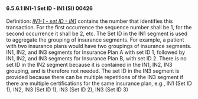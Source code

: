 #### 6.5.6.1 IN1-1 Set ID ‑ IN1 (SI) 00426

Definition: [_IN1-1 - set ID - IN1_](#in1-1-set-id-in1-si-00426) contains the number that identifies this transaction. For the first occurrence the sequence number shall be 1, for the second occurrence it shall be 2, etc. The Set ID in the IN1 segment is used to aggregate the grouping of insurance segments. For example, a patient with two insurance plans would have two groupings of insurance segments. IN1, IN2, and IN3 segments for Insurance Plan A with set ID 1, followed by IN1, IN2, and IN3 segments for Insurance Plan B, with set ID 2. There is no set ID in the IN2 segment because it is contained in the IN1, IN2, IN3 grouping, and is therefore not needed. The set ID in the IN3 segment is provided because there can be multiple repetitions of the IN3 segment if there are multiple certifications for the same insurance plan, e.g., IN1 (Set ID 1), IN2, IN3 (Set ID 1), IN3 (Set ID 2), IN3 (Set ID 3)
